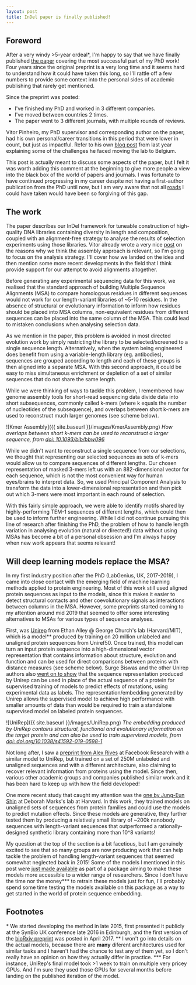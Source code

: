 ```yaml
---
layout: post
title: InDel paper is finally published!
---
```


## Foreword

After a very windy >5-year ordeal\*, I'm happy to say that we have finally published [the paper](https://www.nature.com/articles/s41598-021-88708-4) covering the most successful part of my PhD work! Four years since the original preprint is a very long time and it seems hard to understand how it could have taken this long, so I'll rattle off a few numbers to provide some context into the personal sides of academic publishing that rarely get mentioned.

Since the preprint was posted:
* I've finished my PhD and worked in 3 different companies.
* I've moved between countries 2 times.
* The paper went to 3 different journals, with multiple rounds of reviews.

Vitor Pinheiro, my PhD supervisor and corresponding author on the paper, had his own personal/career transitions in this period that were lower in count, but just as impactful. Refer to his own [blog post](https://pinheirolab.com/2020/04/10/new-lab/) from last year explaining some of the challenges he faced moving the lab to Belgium.

This post is actually meant to discuss some aspects of the paper, but I felt it was worth adding this comment at the beginning to give more people a view into the black box of the world of papers and journals. I was fortunate to have continued progressing in my career despite not having a first-author publication from the PhD until now, but I am very aware that not all [roads](https://ptizei.github.io/RoadAhead/) I could have taken would have been so forgiving of this gap.

## The work

The paper describes our InDel framework for tuneable construction of high-quality DNA libraries containing diversity in length and composition, coupled with an alignment-free strategy to analyse the results of selection experiments using those libraries. Vitor already wrote a very nice [post](https://pinheirolab.com/2020/04/28/dna-library-synthesis-for-directed-evolution/) on the reasons why we think the assembly approach is relevant, so I'm going to focus on the analysis strategy. I'll cover how we landed on the idea and then mention some more recent developments in the field that I think provide support for our attempt to avoid alignments altogether.

Before generating any experimental sequencing data for this work, we realised that the standard approach of building Multiple Sequence Alignments (MSA) to compare homologous residues in different sequences would not work for our length-variant libraries of ~5-10 residues. In the absence of structural or evolutionary information to inform how residues should be placed into MSA columns, non-equivalent residues from different sequences can be placed into the same column of the MSA. This could lead to mistaken conclusions when analysing selection data.

As we mention in the paper, this problem is avoided in most directed evolution work by simply restricting the library to be selected/screened to a single sequence length. Alternatively, when the system being engineered does benefit from using a variable-length library (eg. antibodies), sequences are grouped according to length and each of these groups is then aligned into a separate MSA. With this second approach, it could be easy to miss simultaneous enrichment or depletion of a set of similar sequences that do not share the same length.

While we were thinking of ways to tackle this problem, I remembered how genome assembly tools for short-read sequencing data divide data into short subsequences, commonly called k-mers (where k equals the number of nucleotides of the subsequence), and overlaps between short k-mers are used to reconstruct much larger genomes (see scheme below).

![Kmer Assembly]({{ site.baseurl }}/images/KmerAssembly.png)
*How overlaps between short k-mers can be used to reconstruct a larger sequence, from [doi: 10.1093/bib/bbw096](http://dx.doi.org/10.1093/bib/bbw096)*

While we didn't want to reconstruct a single sequence from our selections, we thought that representing our selected sequences as sets of k-mers would allow us to compare sequences of different lengths. Our chosen representation of masked 3-mers left us with an 882-dimensional vector for each sequence, which is not the most convenient way for human eyes/brains to interpret data. So, we used Principal Component Analysis to transform the data into a lower-dimensional representation and then pick out which 3-mers were most important in each round of selection.

With this fairly simple approach, we were able to identify motifs shared by highly-performing TEM-1 sequences of different lengths, which could then be used to inform further engineering. While I did not continue pursuing this line of research after finishing the PhD, the problem of how to handle length variation in analysing evolution (natural or directed!) data without using MSAs has become a bit of a personal obsession and I'm always happy when new work appears that seems relevant!

## Will deep learning models replace the MSA?

In my first industry position after the PhD (LabGenius, UK, 2017-2019), I came into close contact with the emerging field of machine learning methods applied to protein engineering. Most of this work still used aligned protein sequences as input to the models, since this makes it easier to detect structural contacts and other coevolutionary signals as interactions between columns in the MSA. However, some preprints started coming to my attention around mid 2019 that seemed to offer some interesting alternatives to MSAs for various types of sequence analyses.

First, was [Unirep](https://www.nature.com/articles/s41592-019-0598-1) from Ethan Alley @ George Church's lab (Harvard/MIT), which is a model\*\* produced by training on 20 million unlabeled and unaligned protein sequences from Uniref50. Once trained, this model can turn an input protein sequence into a high-dimensional vector representation that contains information about structure, evolution and function and can be used for direct comparisons between proteins with distance measures (see scheme below). Surge Biswas and the other Unirep authors also [went on to show](https://www.nature.com/articles/s41592-021-01100-y) that the sequence representation produced by Unirep can be used in place of the actual sequence of a protein for supervised training of models to predict effects of mutations, using experimental data as labels. The representation/embedding generated by Unirep allows the supervised model to achieve high performance with smaller amounts of data than would be required to train a standalone supervised model on labeled protein sequences.

![UniRep]({{ site.baseurl }}/images/UniRep.png)
*The embedding produced by UniRep contains structural, functional and evolutionary information on the target protein and can also be used to train supervised models, from [doi: doi.org/10.1038/s41592-019-0598-1](http://doi.org/10.1038/s41592-019-0598-1)*

Not long after, I saw a [preprint from Alex Rives](https://www.pnas.org/content/118/15/e2016239118) at Facebook Research with a similar model to UniRep, but trained on a set of 250M unlabeled and unaligned sequences and with a different architecture, also claiming to recover relevant information from proteins using the model. Since then, various other academic groups and companies published similar work and it has been hard to keep up with how the field developed!

One more recent study that caught my attention was the [one by Jung-Eun Shin](https://www.nature.com/articles/s41467-021-22732-w.pdf) at Deborah Marks's lab at Harvard. In this work, they trained models on unaligned sets of sequences from protein families and could use the models to predict mutation effects. Since these models are generative, they further tested them by producing a relatively small library of ~200k nanobody sequences with length-variant sequences that outperformed a rationally-designed synthetic library containing more than 10^8 variants!

My question at the top of the section is a bit facetious, but I am genuinely excited to see that so many groups are now producing work that can help tackle the problem of handling length-variant sequences that seemed somewhat neglected back in 2015! Some of the models I mentioned in this post were [just made available](https://currentprotocols.onlinelibrary.wiley.com/doi/10.1002/cpz1.113) as part of a package aiming to make these models more accessible to a wider range of researchers. Since I don't have the time nor the money\*\*\* to retrain these models just for fun, I'll probably spend some time testing the models available on this package as a way to get started in the world of protein sequence embedding.


## Footnotes

\* We started developing the method in late 2015, first presented it publicly at the SynBio UK conference late 2016 in Edinburgh, and the first version of the [bioRxiv preprint](https://www.biorxiv.org/content/10.1101/127829v2) was posted in April 2017.
\*\* I won't go into details on the actual models, because there are **many** diferent architectures used for similar tasks and I haven't had the chance to test any of them yet, so I don't really have an opinion on how they actually differ in practice.
\*\*\* For instance, UniRep's final model took >1 week to train on multiple very pricey GPUs. And I'm sure they used those GPUs for several months before landing on the published iteration of the model.
